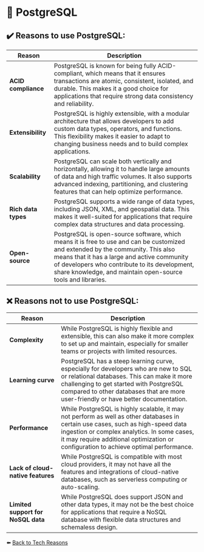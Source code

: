 # 🐘 PostgreSQL

## ✔️ Reasons to use PostgreSQL:

| Reason      | Description |
| ----------- | ----------- |
|**ACID compliance**|PostgreSQL is known for being fully ACID-compliant, which means that it ensures transactions are atomic, consistent, isolated, and durable. This makes it a good choice for applications that require strong data consistency and reliability.|
|**Extensibility**|PostgreSQL is highly extensible, with a modular architecture that allows developers to add custom data types, operators, and functions. This flexibility makes it easier to adapt to changing business needs and to build complex applications.|
|**Scalability**|PostgreSQL can scale both vertically and horizontally, allowing it to handle large amounts of data and high traffic volumes. It also supports advanced indexing, partitioning, and clustering features that can help optimize performance.|
|**Rich data types**|PostgreSQL supports a wide range of data types, including JSON, XML, and geospatial data. This makes it well-suited for applications that require complex data structures and data processing.|
|**Open-source**|PostgreSQL is open-source software, which means it is free to use and can be customized and extended by the community. This also means that it has a large and active community of developers who contribute to its development, share knowledge, and maintain open-source tools and libraries.| 

## ❌ Reasons not to use PostgreSQL:

| Reason      | Description |
| ----------- | ----------- |
|**Complexity**|While PostgreSQL is highly flexible and extensible, this can also make it more complex to set up and maintain, especially for smaller teams or projects with limited resources.|
|**Learning curve**|PostgreSQL has a steep learning curve, especially for developers who are new to SQL or relational databases. This can make it more challenging to get started with PostgreSQL compared to other databases that are more user-friendly or have better documentation.|
|**Performance**|While PostgreSQL is highly scalable, it may not perform as well as other databases in certain use cases, such as high-speed data ingestion or complex analytics. In some cases, it may require additional optimization or configuration to achieve optimal performance.|
|**Lack of cloud-native features**|While PostgreSQL is compatible with most cloud providers, it may not have all the features and integrations of cloud-native databases, such as serverless computing or auto-scaling.|
|**Limited support for NoSQL data**|While PostgreSQL does support JSON and other data types, it may not be the best choice for applications that require a NoSQL database with flexible data structures and schemaless design.|

⬅️ [Back to Tech Reasons](./tech-stack-reasons.md)
